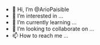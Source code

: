 - 👋 Hi, I’m @ArioPaisible
- 👀 I’m interested in ...
- 🌱 I’m currently learning ...
- 💞️ I’m looking to collaborate on ...
- 📫 How to reach me ...

<!---
ArioPaisible/ArioPaisible is a ✨ special ✨ repository because its `README.md` (this file) appears on your GitHub profile.
You can click the Preview link to take a look at your changes.
--->
